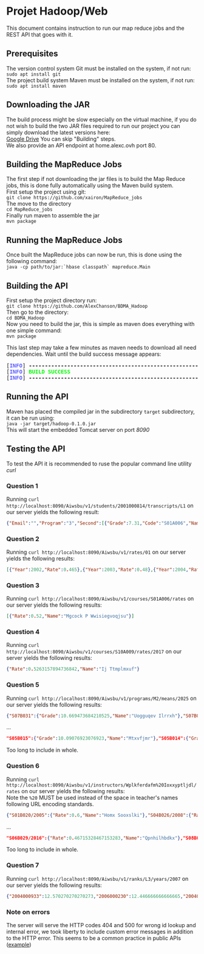 # Projet Hadoop/Web

This document contains instruction to run our map reduce jobs and the REST API that goes with it.

## Prerequisites
The version control system Git must be installed on the system, if not run:  
``sudo apt install git``  
The project build system Maven must be installed on the system, if not run:  
``sudo apt install maven``

## Downloading the JAR
The build process might be slow especially on the virtual machine, if you do not wish to build the two JAR files required to run our project you can simply download the latest versions here:  
[Google Drive](https://drive.google.com/drive/folders/1l_cqZwG2aIDWK0hI2YGBmB4fuOhaUJwC?usp=sharing) 
You can skip "Building" steps.  
We also provide an API endpoint at home.alexc.ovh port 80.
## Building the MapReduce Jobs
The first step if not downloading the jar files is to build the Map Reduce jobs, this is done fully automatically using the Maven build system.  
First setup the project using git:  
`git clone https://github.com/xairon/MapReduce_jobs`  
The move to the directory  
`cd MapReduce_jobs`  
Finally run maven to assemble the jar  
`mvn package`
## Running the MapReduce Jobs
Once built the MapReduce jobs can now be run, this is done using the following command:  
```java -cp path/to/jar:`hbase classpath` mapreduce.Main```
## Building the API
First setup the project directory run:  
``git clone https://github.com/AlexChanson/BDMA_Hadoop``  
Then go to the directory:  
``cd BDMA_Hadoop``  
Now you need to build the jar, this is simple as maven does everything with one simple command:  
``mvn package``  

This last step may take a few minutes as maven needs to download all need dependencies.
Wait until the build success message appears:  
<pre>[<font color="#5C5CFF"><b>INFO</b></font>] <b>------------------------------------------------------------------------</b>
[<font color="#5C5CFF"><b>INFO</b></font>] <font color="#00FF00"><b>BUILD SUCCESS</b></font>
[<font color="#5C5CFF"><b>INFO</b></font>] <b>------------------------------------------------------------------------</b>
</pre>

## Running the API
Maven has placed the compiled jar in the subdirectory `target` subdirectory, it can be run using:  
`java -jar target/hadoop-0.1.0.jar`  
This will start the embedded Tomcat server on port _8090_

## Testing the API
To test the API it is recommended to ruse the popular command line utility _curl_

### Question 1
Running `curl http://localhost:8090/Aiwsbu/v1/students/2001000814/transcripts/L1` on our server yields the following result:  
```json
{"Email":"","Program":"3","Second":[{"Grade":7.31,"Code":"S01A006","Name":"Unknown"},{"Grade":14.45,"Code":"S02A005","Name":"Unknown"},{"Grade":9.68,"Code":"S02B026","Name":"Unknown"},{"Grade":5.52,"Code":"S03A006","Name":"Unknown"},{"Grade":15.6,"Code":"S04A007","Name":"Unknown"},{"Grade":16.66,"Code":"S04B039","Name":"Djgebtl"},{"Grade":0.03,"Code":"S05A005","Name":"Unknown"},{"Grade":3.21,"Code":"S05A010","Name":"Unknown"},{"Grade":11.59,"Code":"S07A001","Name":"Unknown"},{"Grade":17.91,"Code":"S07A003","Name":"Unknown"},{"Grade":6.81,"Code":"S07B005","Name":"Ays Tinbukyhvtmp"},{"Grade":12.04,"Code":"S07B023","Name":"Unknown"},{"Grade":9.77,"Code":"S07B039","Name":"Unknown"},{"Grade":5.93,"Code":"S07B046","Name":"Unknown"},{"Grade":4.9,"Code":"S08B009","Name":"Unknown"},{"Grade":1.34,"Code":"S09A007","Name":"Unknown"},{"Grade":5.99,"Code":"S09B025","Name":"Unknown"},{"Grade":1.54,"Code":"S10B025","Name":"Unknown"}],"First":[{"Grade":19.89,"Code":"S01A005","Name":"Unknown"},{"Grade":9.64,"Code":"S01B039","Name":"Unknown"},{"Grade":9.43,"Code":"S02B033","Name":"Unknown"},{"Grade":11.97,"Code":"S03A006","Name":"Unknown"},{"Grade":13.52,"Code":"S03A008","Name":"Ywdji Okwufjkvieye Rrrcpffklj"},{"Grade":9.73,"Code":"S03B029","Name":"Unknown"},{"Grade":10.92,"Code":"S04A001","Name":"Unknown"},{"Grade":12.22,"Code":"S04B003","Name":"Unknown"},{"Grade":15.9,"Code":"S04B024","Name":"Unknown"},{"Grade":14.49,"Code":"S04B031","Name":"Unknown"},{"Grade":3.76,"Code":"S05B020","Name":"Unknown"},{"Grade":19.53,"Code":"S05B043","Name":"Unknown"},{"Grade":13.05,"Code":"S07A004","Name":"Unknown"},{"Grade":7.49,"Code":"S07A005","Name":"Unknown"},{"Grade":14.93,"Code":"S07A009","Name":"Unknown"},{"Grade":17.69,"Code":"S08A005","Name":"Unknown"},{"Grade":10.74,"Code":"S09A003","Name":"Unknown"},{"Grade":1.53,"Code":"S09B020","Name":"Ko Pfxasolmmnq"},{"Grade":2.18,"Code":"S09B032","Name":"Unknown"},{"Grade":19.85,"Code":"S10A004","Name":"Unknown"}],"Name":"Okhbvpghwfypu Nic"}
```
### Question 2
Running `curl http://localhost:8090/Aiwsbu/v1/rates/01` on our server yields the following results:  
```json
[{"Year":2002,"Rate":0.465},{"Year":2003,"Rate":0.48},{"Year":2004,"Rate":0.496},{"Year":2005,"Rate":0.514},{"Year":2006,"Rate":0.521},{"Year":2007,"Rate":0.505},{"Year":2008,"Rate":0.461},{"Year":2009,"Rate":0.495},{"Year":2010,"Rate":0.475},{"Year":2011,"Rate":0.497},{"Year":2012,"Rate":0.511},{"Year":2013,"Rate":0.479},{"Year":2014,"Rate":0.489},{"Year":2015,"Rate":0.487},{"Year":2016,"Rate":0.492},{"Year":2017,"Rate":0.503},{"Year":2018,"Rate":0.508},{"Year":2019,"Rate":0.491}]
```
### Question 3
Running `curl http://localhost:8090/Aiwsbu/v1/courses/S01A006/rates` on our server yields the following results:  
```json
[{"Rate":0.52,"Name":"Mgcock P Wwisiegvoqjsu"}]
```
### Question 4
Running `curl http://localhost:8090/Aiwsbu/v1/courses/S10A009/rates/2017` on our server yields the following results:  
```json
{"Rate":0.5263157894736842,"Name":"Ij Ttmplmxuf"}
```
### Question 5
Running `curl http://localhost:8090/Aiwsbu/v1/programs/M2/means/2025` on our server yields the following results:  
```json
{"S07B031":{"Grade":10.669473684210525,"Name":"Uogguqev Ilrrxh"},"S07B036":{"Grade":11.688888888888888,"Name":"Jhkhv Trrwlmok"},"S07B035":{"Grade":10.955714285714288,"Name":"Wgaok Ielexhwxwg Focy"},"S07B034":{"Grade":10.003333333333332,"Name":"Hp Pgtedxwwmgoasq Voyjixtmc"},
```
...
```json
"S05B015":{"Grade":10.09076923076923,"Name":"Mtxvfjmr"},"S05B014":{"Grade":11.67,"Name":"Xywd Xccfcudhpyhj Gsdltwqfvh"},"S05B013":{"Grade":12.441666666666668,"Name":"Y Nbjwhksnam"}}
```
Too long to include in whole.
### Question 6
Running `curl http://localhost:8090/Aiwsbu/v1/instructors/Wplkferdafm%20Ioxxyptljdl/rates` on our server yields the following results:  
Note the `%20` MUST be used instead of the space in teacher's names following URL encoding standards.
```json
{"S01B020/2005":{"Rate":0.6,"Name":"Homx Sooxslki"},"S04B026/2008":{"Rate":0.5625,"Name":"Ixohhikpnvow A"},"S09B014/2008":{"Rate":0.49523809523809526,"Name":"Urgkvqmgqwxj Gjtvpl Wvwvgid Oo"},"S05B025/2011":{"Rate":0.5698324022346368,"Name":"Luutsvu Qtblpgicnfjc Pagnyqixengyqe"},
```
...
```json
"S06B029/2016":{"Rate":0.46715328467153283,"Name":"Qpnhilhbdkx"},"S08B030/2010":{"Rate":0.5043478260869565,"Name":"Xhbgqasccjha"}}
```
Too long to include in whole.
### Question 7
Running `curl http://localhost:8090/Aiwsbu/v1/ranks/L3/years/2007` on our server yields the following results:  
```json
{"2004000933":12.570270270270273,"2006000230":12.446666666666665,"2004000466":12.42472222222222,"2004000050":12.295945945945947,"2004000085":12.184871794871798,"2006000707":12.174358974358972,"2006000836":12.170000000000002,"2006000052":11.9745,"2006000431":11.834102564102563,"2004000235":11.78375,"2006000323":11.768205128205127,"2006000350":11.748157894736844,"2004000163":11.711621621621617,"2006000007":11.700526315789476,"2006000195":11.67675675675676,"2006000885":11.634102564102568,"2006000526":11.518974358974358,"2006000347":11.498974358974358,"2004000587":11.49325,"2004000826":11.474054054054053,"2006000304":11.462564102564105,"2006000317":11.401052631578946,"2004000869":11.384473684210528,"2006000227":11.368500000000003,"2006000157":11.353333333333332,"2004000419":11.34763157894737,"2006000287":11.333333333333336,"2006000510":11.332750000000003,"2004000877":11.331500000000002,"2006000459":11.32405405405405,"2004000090":11.319473684210529,"2006000184":11.30324324324324,"2006000425":11.271666666666668,"2004000098":11.27153846153846,"2006000827":11.262051282051283,"2004000673":11.2495,"2004000993":11.229999999999999,"2004000434":11.222999999999997,"2006000603":11.216153846153844,"2004000041":11.197894736842107,"2004000292":11.191500000000001,"2004000228":11.180277777777782,"2004000464":11.169210526315789,"2006000726":11.16871794871795,"2006000734":11.160769230769231,"2006000049":11.14846153846154,"2004000876":11.140769230769232,"2006000071":11.13846153846154,"2004000305":11.128684210526318,"2004000691":11.126111111111111,"2004000552":11.114210526315787,"2004000459":11.113500000000004,"2006000817":11.110263157894735,"2004000627":11.105263157894736,"2004000988":11.094054054054055,"2006000421":11.091351351351353,"2006000770":11.082564102564103,"2004000221":11.078684210526317,"2004000889":11.071842105263158,"2006000963":11.028974358974358,"2004000274":10.999487179487183,"2006000955":10.997297297297301,"2004000043":10.987894736842106,"2006000619":10.978421052631576,"2006000585":10.976578947368422,"2004000474":10.973157894736842,"2004000920":10.96153846153846,"2006000390":10.957368421052632,"2006000895":10.95657894736842,"2006000952":10.954102564102564,"2006000123":10.944210526315791,"2006000012":10.943243243243243,"2004000983":10.94081081081081,"2006000699":10.93263157894737,"2004000758":10.929999999999998,"2006000754":10.90351351351351,"2004000895":10.9,"2004000505":10.89923076923077,"2004000862":10.898205128205129,"2006000907":10.894864864864864,"2004000184":10.882820512820512,"2004000616":10.881842105263162,"2004000894":10.87763157894737,"2006000575":10.871500000000001,"2006000449":10.863846153846156,"2006000048":10.859499999999999,"2004000642":10.854722222222222,"2004000103":10.84921052631579,"2004000053":10.847428571428573,"2006000961":10.843947368421052,"2006000554":10.835526315789474,"2006000370":10.82837837837838,"2004000653":10.819487179487181,"2006000167":10.816052631578946,"2004000776":10.797368421052632,"2004000825":10.795789473684213,"2004000521":10.785945945945947,"2004000606":10.785128205128204,"2006000429":10.784473684210527,"2006000927":10.765789473684212,"2006000276":10.75027027027027,"2006000252":10.746578947368416,"2004000203":10.735263157894735,"2006000598":10.733421052631575,"2006000574":10.72789473684211,"2006000454":10.723611111111113,"2006000600":10.721891891891893,"2004000312":10.71975,"2006000791":10.713589743589745,"2006000561":10.712000000000003,"2004000513":10.700769230769234,"2006000924":10.689487179487182,"2006000142":10.686315789473687,"2006000567":10.678108108108109,"2006000715":10.677692307692308,"2004000948":10.672051282051282,"2006000632":10.67025,"2004000586":10.669743589743588,"2006000450":10.648157894736844,"2006000233":10.645641025641023,"2006000172":10.6445,"2006000813":10.642499999999998,"2006000314":10.636486486486486,"2006000568":10.633750000000004,"2006000988":10.631621621621623,"2006000394":10.631538461538462,"2004000901":10.628205128205131,"2004000559":10.620263157894739,"2006000239":10.617692307692309,"2004000002":10.595135135135132,"2006000616":10.58605263157895,"2006000185":10.57871794871795,"2004000010":10.57405405405405,"2004000605":10.567,"2006000694":10.55871794871795,"2004000125":10.553333333333336,"2006000972":10.55125,"2006000251":10.55076923076923,"2006000310":10.55025641025641,"2004000908":10.548918918918918,"2004000100":10.547368421052632,"2004000137":10.546153846153844,"2004000538":10.517142857142858,"2006000849":10.516315789473683,"2006000005":10.513499999999997,"2004000038":10.511282051282052,"2006000091":10.509736842105264,"2004000039":10.50973684210526,"2004000905":10.496249999999996,"2006000183":10.493421052631579,"2006000155":10.483947368421054,"2004000502":10.483589743589743,"2006000608":10.482631578947371,"2004000113":10.479487179487181,"2006000664":10.477249999999998,"2006000468":10.476578947368422,"2006000366":10.473947368421053,"2004000323":10.459230769230766,"2004000845":10.450499999999996,"2006000134":10.441750000000003,"2004000001":10.4395,"2004000986":10.43948717948718,"2006000200":10.426842105263159,"2004000144":10.425263157894735,"2004000519":10.417948717948718,"2004000307":10.40923076923077,"2006000099":10.405526315789475,"2004000999":10.3965,"2006000951":10.392820512820512,"2006000159":10.391578947368423,"2004000218":10.387027027027028,"2006000787":10.386052631578947,"2004000239":10.367179487179488,"2006000308":10.354102564102563,"2006000521":10.340769230769231,"2004000821":10.338918918918921,"2006000910":10.335128205128203,"2004000462":10.331282051282049,"2006000797":10.322999999999997,"2004000008":10.3225,"2004000326":10.31948717948718,"2004000942":10.31641025641026,"2006000255":10.313157894736845,"2004000133":10.292564102564103,"2004000715":10.286153846153846,"2004000405":10.282368421052633,"2006000558":10.269743589743594,"2006000899":10.263513513513512,"2004000308":10.251025641025638,"2006000176":10.234736842105265,"2006000497":10.231621621621622,"2004000646":10.22974358974359,"2004000491":10.224871794871792,"2004000092":10.221052631578946,"2004000257":10.220833333333331,"2004000146":10.215675675675676,"2004000516":10.214736842105266,"2004000222":10.21128205128205,"2004000771":10.20625,"2006000669":10.20575,"2004000756":10.20421052631579,"2006000079":10.203999999999995,"2004000418":10.193783783783784,"2004000917":10.193333333333332,"2004000360":10.192105263157895,"2004000486":10.190263157894734,"2006000489":10.185789473684212,"2004000938":10.182368421052631,"2006000101":10.177179487179489,"2004000569":10.176410256410257,"2006000749":10.1725,"2004000517":10.16875,"2004000174":10.166052631578948,"2006000701":10.16157894736842,"2006000168":10.155384615384614,"2004000445":10.14666666666667,"2006000242":10.144864864864866,"2006000636":10.131538461538463,"2006000798":10.121315789473684,"2006000714":10.121315789473684,"2006000126":10.113499999999998,"2004000887":10.103250000000001,"2006000051":10.101025641025638,"2004000893":10.091081081081082,"2004000209":10.08589743589744,"2006000061":10.085135135135133,"2006000544":10.084210526315786,"2006000543":10.083589743589743,"2004000424":10.080000000000004,"2006000249":10.06394736842105,"2004000753":10.063684210526318,"2004000595":10.062051282051282,"2006000385":10.054871794871792,"2006000755":10.054054054054054,"2006000305":10.04756756756757,"2004000479":10.046315789473685,"2006000842":10.038947368421054,"2004000310":10.03105263157895,"2006000730":10.014871794871793,"2004000219":10.011111111111113,"2006000852":9.998205128205129,"2004000426":9.988947368421051,"2004000195":9.98692307692308,"2004000458":9.986499999999998,"2004000647":9.9825,"2004000609":9.980000000000004,"2004000571":9.977435897435901,"2004000550":9.973157894736843,"2006000563":9.972564102564103,"2004000004":9.96871794871795,"2004000787":9.96179487179487,"2006000661":9.958285714285717,"2006000357":9.955250000000003,"2006000064":9.954500000000001,"2006000932":9.953947368421053,"2006000806":9.95054054054054,"2004000717":9.946756756756756,"2004000315":9.946410256410257,"2006000306":9.94555555555556,"2006000130":9.945263157894738,"2004000899":9.941999999999998,"2004000207":9.941282051282052,"2004000543":9.934102564102563,"2004000156":9.921025641025645,"2004000005":9.920500000000002,"2004000848":9.91657894736842,"2006000466":9.912105263157898,"2004000739":9.909487179487181,"2004000063":9.904473684210526,"2004000693":9.901944444444446,"2004000046":9.891282051282047,"2006000691":9.882894736842104,"2004000514":9.881052631578951,"2006000591":9.87825,"2004000779":9.87825,"2004000683":9.866216216216216,"2006000009":9.864999999999998,"2004000072":9.863076923076921,"2004000044":9.86,"2004000262":9.857948717948718,"2004000127":9.852051282051283,"2006000404":9.84974358974359,"2006000712":9.843749999999998,"2004000440":9.834358974358972,"2006000105":9.830769230769231,"2004000416":9.822750000000001,"2004000523":9.81125,"2006000685":9.806578947368418,"2006000611":9.804324324324323,"2006000880":9.802820512820514,"2006000460":9.80025641025641,"2004000078":9.79225,"2006000058":9.789473684210526,"2004000734":9.78871794871795,"2006000376":9.77153846153846,"2004000562":9.76857142857143,"2004000018":9.764358974358974,"2006000507":9.763684210526314,"2004000671":9.759487179487182,"2006000402":9.753589743589743,"2006000335":9.74842105263158,"2006000352":9.737500000000002,"2004000186":9.7305,"2006000579":9.729210526315791,"2006000888":9.727222222222222,"2004000801":9.725000000000001,"2006000439":9.720526315789474,"2004000173":9.720499999999998,"2006000512":9.71236842105263,"2004000809":9.702051282051281,"2006000238":9.698205128205128,"2006000976":9.697105263157896,"2004000304":9.697,"2004000499":9.695999999999998,"2004000522":9.695526315789472,"2004000768":9.695128205128205,"2004000461":9.694102564102565,"2006000662":9.693333333333333,"2004000399":9.668000000000001,"2006000035":9.665000000000001,"2004000722":9.658749999999998,"2006000580":9.658205128205127,"2004000149":9.656923076923075,"2004000775":9.653846153846155,"2004000945":9.651315789473683,"2004000141":9.65076923076923,"2006000531":9.641621621621622,"2006000879":9.6375,"2006000993":9.634615384615387,"2006000281":9.629736842105268,"2006000380":9.624358974358977,"2006000621":9.619,"2004000656":9.618157894736845,"2004000115":9.615526315789475,"2004000109":9.601315789473684,"2004000082":9.598947368421053,"2006000279":9.598918918918924,"2004000079":9.596315789473682,"2006000986":9.594736842105261,"2004000754":9.593846153846156,"2006000270":9.592750000000002,"2006000319":9.588684210526315,"2004000863":9.578947368421051,"2006000882":9.578499999999998,"2004000229":9.5765,"2004000720":9.574473684210528,"2004000718":9.5735,"2006000803":9.56825,"2004000384":9.565249999999999,"2004000159":9.557749999999999,"2006000995":9.553421052631577,"2006000935":9.553076923076924,"2006000782":9.54871794871795,"2004000498":9.54175,"2006000256":9.533684210526317,"2004000052":9.529250000000001,"2006000010":9.523611111111116,"2006000379":9.518000000000002,"2004000847":9.514736842105265,"2004000064":9.493846153846155,"2006000525":9.486052631578948,"2004000931":9.478717948717948,"2006000076":9.468461538461538,"2004000687":9.455999999999998,"2004000264":9.43,"2004000247":9.418378378378378,"2004000198":9.41,"2006000985":9.40026315789474,"2004000967":9.39552631578947,"2006000823":9.392564102564105,"2006000837":9.39205128205128,"2004000202":9.383846153846154,"2006000193":9.37825,"2006000085":9.375128205128208,"2006001000":9.36794871794872,"2006000438":9.366153846153846,"2006000639":9.364871794871794,"2006000593":9.36473684210526,"2004000855":9.361081081081084,"2006000974":9.359230769230768,"2006000474":9.350000000000003,"2004000960":9.325897435897435,"2004000500":9.324250000000001,"2004000921":9.32153846153846,"2006000295":9.318974358974359,"2004000560":9.309499999999996,"2004000740":9.303157894736843,"2006000006":9.303076923076924,"2006000303":9.288684210526316,"2006000783":9.283684210526317,"2004000289":9.281315789473684,"2006000814":9.272749999999998,"2004000976":9.2685,"2004000230":9.25277777777778,"2004000769":9.248974358974355,"2006000923":9.235384615384616,"2006000198":9.227948717948717,"2004000730":9.22157894736842,"2004000969":9.217368421052631,"2006000804":9.212051282051284,"2004000575":9.192499999999995,"2006000516":9.192250000000001,"2004000584":9.185405405405408,"2006000762":9.155526315789476,"2004000015":9.153846153846152,"2006000954":9.134871794871795,"2006000898":9.092500000000001,"2006000693":9.089736842105268,"2004000368":9.08225,"2006000530":9.080256410256412,"2006000473":9.07157894736842,"2006000132":9.062750000000001,"2006000290":9.04717948717949,"2006000939":9.046315789473681,"2006000901":9.04578947368421,"2004000780":9.040263157894735,"2006000030":9.025384615384613,"2006000122":9.02076923076923,"2004000341":9.016923076923076,"2006000455":9.015499999999998,"2006000844":9.00846153846154,"2004000278":9.005,"2004000456":9.003076923076927,"2006000877":8.961282051282053,"2006000312":8.96102564102564,"2004000255":8.928648648648647,"2006000349":8.922820512820516,"2004000111":8.892631578947368,"2004000674":8.85925,"2004000457":8.834500000000002,"2006000891":8.8325,"2004000284":8.832307692307692,"2006000495":8.829749999999999,"2006000957":8.821315789473681,"2006000333":8.811,"2004000080":8.805526315789475,"2004000003":8.80425,"2004000924":8.801282051282053,"2006000414":8.795128205128204,"2006000127":8.76625,"2004000926":8.73157894736842,"2004000075":8.721250000000001,"2004000501":8.714736842105266,"2006000392":8.69525,"2004000396":8.686,"2004000746":8.683076923076925,"2006000634":8.683,"2006000326":8.652564102564103,"2006000146":8.636923076923077,"2004000818":8.6265,"2006000599":8.610555555555557,"2006000053":8.596410256410257,"2004000916":8.574444444444442,"2006000307":8.571052631578947,"2006000224":8.564358974358973,"2006000584":8.5515,"2004000211":8.548108108108108,"2006000066":8.522105263157899,"2004000244":8.520750000000003,"2004000677":8.514102564102563,"2004000036":8.483333333333333,"2004000906":8.463846153846154,"2004000420":8.457297297297297,"2004000318":8.438421052631577,"2004000147":8.398684210526316,"2004000602":8.376499999999998,"2004000430":8.313,"2006000556":8.288947368421054,"2006000502":8.27825,"2006000779":8.246944444444445,"2006000044":8.240512820512821,"2004000702":8.187692307692311,"2004000996":8.05315789473684,"2004000214":8.0295,"2006000646":7.9956410256410235,"2006000905":7.975750000000001,"2004000624":7.786153846153845,"2004000782":7.6957894736842105,"2006000013":7.6720588235294125,"2006000342":7.6572499999999994,"2006000962":7.649999999999999,"2006000115":7.201842105263158}
```

### Note on errors
The server will serve the HTTP codes 404 and 500 for wrong id lookup and internal error, we took liberty to include custom error messages in addition to the HTTP error. This seems to be a common practice in public APIs ([example](https://developer.spotify.com/documentation/web-api/))